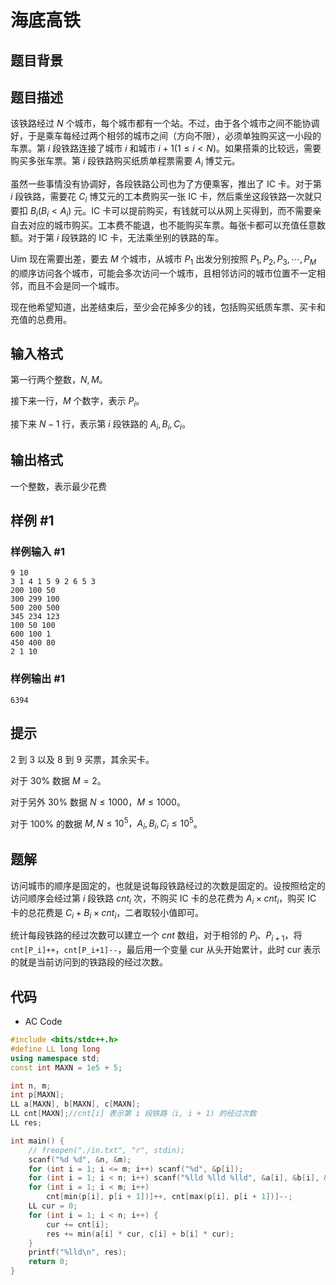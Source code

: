 # 海底高铁

## 题目背景

## 题目描述

该铁路经过 $N$ 个城市，每个城市都有一个站。不过，由于各个城市之间不能协调好，于是乘车每经过两个相邻的城市之间（方向不限），必须单独购买这一小段的车票。第 $i$ 段铁路连接了城市 $i$ 和城市 $i+1(1\leq i<N)$。如果搭乘的比较远，需要购买多张车票。第 $i$ 段铁路购买纸质单程票需要 $A_i$ 博艾元。

虽然一些事情没有协调好，各段铁路公司也为了方便乘客，推出了 IC 卡。对于第 $i$ 段铁路，需要花 $C_i$ 博艾元的工本费购买一张 IC 卡，然后乘坐这段铁路一次就只要扣 $B_i(B_i<A_i)$ 元。IC 卡可以提前购买，有钱就可以从网上买得到，而不需要亲自去对应的城市购买。工本费不能退，也不能购买车票。每张卡都可以充值任意数额。对于第 $i$ 段铁路的 IC 卡，无法乘坐别的铁路的车。

Uim 现在需要出差，要去 $M$ 个城市，从城市 $P_1$ 出发分别按照 $P_1,P_2,P_3,\cdots,P_M$ 的顺序访问各个城市，可能会多次访问一个城市，且相邻访问的城市位置不一定相邻，而且不会是同一个城市。

现在他希望知道，出差结束后，至少会花掉多少的钱，包括购买纸质车票、买卡和充值的总费用。

## 输入格式

第一行两个整数，$N,M$。

接下来一行，$M$ 个数字，表示 $P_i$。

接下来 $N-1$ 行，表示第 $i$ 段铁路的 $A_i,B_i,C_i$。

## 输出格式

一个整数，表示最少花费

## 样例 #1

### 样例输入 #1

```
9 10
3 1 4 1 5 9 2 6 5 3
200 100 50
300 299 100
500 200 500
345 234 123
100 50 100
600 100 1
450 400 80
2 1 10
```

### 样例输出 #1

```
6394
```

## 提示

$2$ 到 $3$ 以及 $8$ 到 $9$ 买票，其余买卡。

对于 $30\%$ 数据 $M=2$。

对于另外 $30\%$ 数据 $N\leq1000，M\leq1000$。

对于 $100\%$ 的数据 $M,N\leq 10^5，A_i,B_i,C_i\le10^5$。

## 题解

访问城市的顺序是固定的，也就是说每段铁路经过的次数是固定的。设按照给定的访问顺序会经过第 $i$ 段铁路 $cnt_i$ 次，不购买 IC 卡的总花费为 $A_i \times cnt_i$，购买 IC 卡的总花费是 $C_i + B_i \times cnt_i$，二者取较小值即可。

统计每段铁路的经过次数可以建立一个 $cnt$ 数组，对于相邻的 $P_i、P_{i+1}$，将 `cnt[P_i]++`，`cnt[P_i+1]--`，最后用一个变量 cur 从头开始累计，此时 cur 表示的就是当前访问到的铁路段的经过次数。

## 代码

- AC Code

```c++
#include <bits/stdc++.h>
#define LL long long
using namespace std;
const int MAXN = 1e5 + 5;

int n, m;
int p[MAXN];
LL a[MAXN], b[MAXN], c[MAXN];
LL cnt[MAXN];//cnt[i] 表示第 i 段铁路（i, i + 1) 的经过次数
LL res;

int main() {
    // freopen("./in.txt", "r", stdin);
    scanf("%d %d", &n, &m);
    for (int i = 1; i <= m; i++) scanf("%d", &p[i]);
    for (int i = 1; i < n; i++) scanf("%lld %lld %lld", &a[i], &b[i], &c[i]);
    for (int i = 1; i < m; i++)
        cnt[min(p[i], p[i + 1])]++, cnt[max(p[i], p[i + 1])]--;
    LL cur = 0;
    for (int i = 1; i < n; i++) {
        cur += cnt[i];
        res += min(a[i] * cur, c[i] + b[i] * cur);
    }
    printf("%lld\n", res);
    return 0;
}
```
